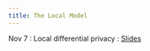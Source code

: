 ```yaml
---
title: The Local Model
---
```


Nov 7
: Local differential privacy
  : [Slides](https://drive.google.com/file/d/1EDHuGiLno91uJ_N6p47wZqaPQRuvPDja/view?usp=sharing)